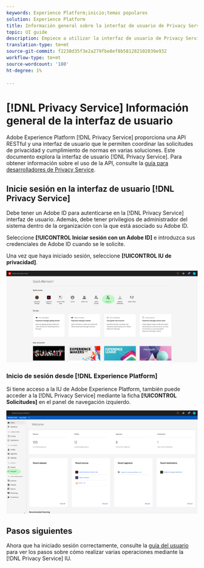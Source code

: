 ```yaml
---
keywords: Experience Platform;inicio;temas populares
solution: Experience Platform
title: Información general sobre la interfaz de usuario de Privacy Service
topic: UI guide
description: Empiece a utilizar la interfaz de usuario de Privacy Service para coordinar y supervisar las solicitudes de privacidad en diversas aplicaciones de Experience Cloud.
translation-type: tm+mt
source-git-commit: f2238d35f3e2a279fbe8ef8b581282102039e932
workflow-type: tm+mt
source-wordcount: '180'
ht-degree: 1%

---
```



# [!DNL Privacy Service] Información general de la interfaz de usuario

Adobe Experience Platform [!DNL Privacy Service] proporciona una API RESTful y una interfaz de usuario que le permiten coordinar las solicitudes de privacidad y cumplimiento de normas en varias soluciones. Este documento explora la interfaz de usuario [!DNL Privacy Service]. Para obtener información sobre el uso de la API, consulte la [guía para desarrolladores de Privacy Service](../api/getting-started.md).

## Inicie sesión en la interfaz de usuario [!DNL Privacy Service]

Debe tener un Adobe ID para autenticarse en la [!DNL Privacy Service] interfaz de usuario. Además, debe tener privilegios de administrador del sistema dentro de la organización con la que está asociado su Adobe ID.

Seleccione **[!UICONTROL Iniciar sesión con un Adobe ID]** e introduzca sus credenciales de Adobe ID cuando se le solicite.

Una vez que haya iniciado sesión, seleccione **[!UICONTROL IU de privacidad]**.

![](../images/ui-overview/quick-access.png)

### Inicio de sesión desde [!DNL Experience Platform]

Si tiene acceso a la IU de Adobe Experience Platform, también puede acceder a la [!DNL Privacy Service] mediante la ficha **[!UICONTROL Solicitudes]** en el panel de navegación izquierdo.

![](../images/ui-overview/platform.png)

## Pasos siguientes

Ahora que ha iniciado sesión correctamente, consulte la [guía del usuario](user-guide.md) para ver los pasos sobre cómo realizar varias operaciones mediante la [!DNL Privacy Service] IU.